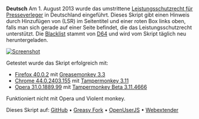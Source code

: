**Deutsch**
Am 1. August 2013 wurde das umstrittene [Leistungsschutzrecht für Presseverleger](https://de.wikipedia.org/wiki/Leistungsschutzrecht_f%C3%BCr_Presseverleger) in Deutschland eingeführt. Dieses Skript gibt einen Hinweis durch Hinzufügen von (LSR) im Seitentitel und einer roten Box links oben, falls man sich gerade auf einer Seite befindet, die das Leistungsschutzrecht unterstützt. Die [Blacklist](http://leistungsschutzrecht-stoppen.d-64.org/blacklist.txt) stammt von [D64](http://leistungsschutzrecht-stoppen.d-64.org/) und wird vom Skript täglich neu heruntergeladen.

[![Screenshot](https://www.picflash.org/img/2014/05/18/TBlargeQ9Q2JD.png "Screenshot")](https://www.picflash.org/picture.php?key=Q9Q2JD&action=show)

Getestet wurde das Skript erfolgreich mit:
- [Firefox 40.0.2](https://www.mozilla.org/firefox/new/) mit [Greasemonkey 3.3](https://addons.mozilla.org/firefox/addon/greasemonkey/)
- [Chrome 44.0.2403.155](https://www.google.com/chrome/) mit [Tampermonkey 3.11](https://chrome.google.com/webstore/detail/tampermonkey/dhdgffkkebhmkfjojejmpbldmpobfkfo)
- [Opera 31.0.1889.99](http://www.opera.com/de/computer) mit [Tampermonkey Beta 3.11.4666](https://addons.opera.com/extensions/details/tampermonkey-beta/)

Funktioniert nicht mit Opera und Violent monkey.

Dieses Skript auf: [GitHub](https://github.com/t-fr/userscripts/tree/master/Der%20Leistungsschutzrecht-Warner) • [Greasy Fork](https://greasyfork.org/scripts/1194-der-leistungsschutzrecht-warner) • [OpenUserJS](https://openuserjs.org/scripts/tfr/Der_Leistungsschutzrecht-Warner) • [Webextender](http://www.webextender.net/scripts/show/179768.html)